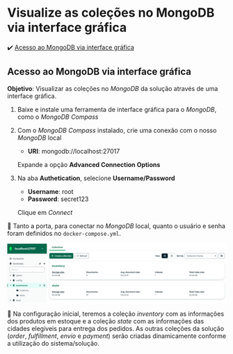 <h1>Visualize as coleções no MongoDB via interface gráfica</h1>

:heavy_check_mark: [Acesso ao MongoDB via interface gráfica](#acesso-mongodb-interface-grafica)

## Acesso ao MongoDB via interface gráfica

**Objetivo**: Visualizar as coleções no _MongoDB_ da solução através de uma interface gráfica. 

1. Baixe e instale uma ferramenta de interface gráfica para o _MongoDB_, como o _MongoDB Compass_

2. Com o _MongoDB Compass_ instalado, crie uma conexão com o nosso _MongoDB_ local

	* **URI**: mongodb://localhost:27017
	
	Expande a opção **Advanced Connection Options**
	
3. Na aba **Authetication**, selecione **Username/Password**
	
	* **Username**: root
	* **Password**: secret123

	Clique em _Connect_
	
:loudspeaker: Tanto a porta, para conectar no _MongoDB_ local, quanto o usuário e senha foram definidos no `docker-compose.yml`.

<img src="/cap10/imagens/acesso-mongodb-interface-grafica.png">

:loudspeaker: Na configuração inicial, teremos a coleção _inventory_ com as informações dos produtos em estoque e a coleção _state_ com as informações das cidades elegíveis para entrega dos pedidos. As outras coleções da solução (_order_, _fulfillment_, _envio_ e _payment_) serão criadas dinamicamente conforme a utilização do sistema/solução.

